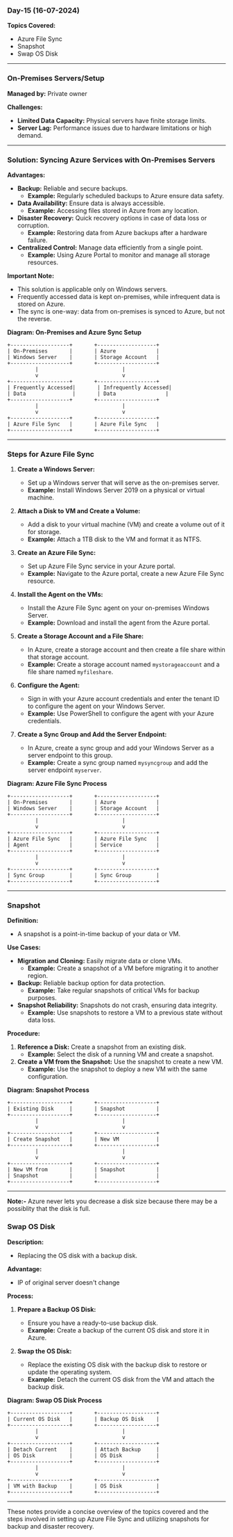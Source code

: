 ### Day-15 (16-07-2024)

**Topics Covered:**
- Azure File Sync
- Snapshot
- Swap OS Disk

---

### On-Premises Servers/Setup

**Managed by:** Private owner

**Challenges:**
- **Limited Data Capacity:** Physical servers have finite storage limits.
- **Server Lag:** Performance issues due to hardware limitations or high demand.

---

### Solution: Syncing Azure Services with On-Premises Servers

**Advantages:**
- **Backup:** Reliable and secure backups.
  - **Example:** Regularly scheduled backups to Azure ensure data safety.
- **Data Availability:** Ensure data is always accessible.
  - **Example:** Accessing files stored in Azure from any location.
- **Disaster Recovery:** Quick recovery options in case of data loss or corruption.
  - **Example:** Restoring data from Azure backups after a hardware failure.
- **Centralized Control:** Manage data efficiently from a single point.
  - **Example:** Using Azure Portal to monitor and manage all storage resources.

**Important Note:**
- This solution is applicable only on Windows servers.
- Frequently accessed data is kept on-premises, while infrequent data is stored on Azure.
- The sync is one-way: data from on-premises is synced to Azure, but not the reverse.

**Diagram: On-Premises and Azure Sync Setup**
```plaintext
+-------------------+       +-------------------+
| On-Premises       |       | Azure             |
| Windows Server    |       | Storage Account   |
+-------------------+       +-------------------+
         |                           |
         v                           v
+-------------------+       +-------------------+
| Frequently Accessed|       | Infrequently Accessed|
| Data               |       | Data                |
+-------------------+       +-------------------+
         |                           |
         v                           v
+-------------------+       +-------------------+
| Azure File Sync   |       | Azure File Sync   |
+-------------------+       +-------------------+
```

---

### Steps for Azure File Sync

1. **Create a Windows Server:**
   - Set up a Windows server that will serve as the on-premises server.
   - **Example:** Install Windows Server 2019 on a physical or virtual machine.

2. **Attach a Disk to VM and Create a Volume:**
   - Add a disk to your virtual machine (VM) and create a volume out of it for storage.
   - **Example:** Attach a 1TB disk to the VM and format it as NTFS.

3. **Create an Azure File Sync:**
   - Set up Azure File Sync service in your Azure portal.
   - **Example:** Navigate to the Azure portal, create a new Azure File Sync resource.

4. **Install the Agent on the VMs:**
   - Install the Azure File Sync agent on your on-premises Windows Server.
   - **Example:** Download and install the agent from the Azure portal.

5. **Create a Storage Account and a File Share:**
   - In Azure, create a storage account and then create a file share within that storage account.
   - **Example:** Create a storage account named `mystorageaccount` and a file share named `myfileshare`.

6. **Configure the Agent:**
   - Sign in with your Azure account credentials and enter the tenant ID to configure the agent on your Windows Server.
   - **Example:** Use PowerShell to configure the agent with your Azure credentials.

7. **Create a Sync Group and Add the Server Endpoint:**
   - In Azure, create a sync group and add your Windows Server as a server endpoint to this group.
   - **Example:** Create a sync group named `mysyncgroup` and add the server endpoint `myserver`.

**Diagram: Azure File Sync Process**
```plaintext
+-------------------+       +-------------------+
| On-Premises       |       | Azure             |
| Windows Server    |       | Storage Account   |
+-------------------+       +-------------------+
         |                           |
         v                           v
+-------------------+       +-------------------+
| Azure File Sync   |       | Azure File Sync   |
| Agent             |       | Service           |
+-------------------+       +-------------------+
         |                           |
         v                           v
+-------------------+       +-------------------+
| Sync Group        |       | Sync Group        |
+-------------------+       +-------------------+
```

---

### Snapshot

**Definition:**
- A snapshot is a point-in-time backup of your data or VM.

**Use Cases:**
- **Migration and Cloning:** Easily migrate data or clone VMs.
  - **Example:** Create a snapshot of a VM before migrating it to another region.
- **Backup:** Reliable backup option for data protection.
  - **Example:** Take regular snapshots of critical VMs for backup purposes.
- **Snapshot Reliability:** Snapshots do not crash, ensuring data integrity.
  - **Example:** Use snapshots to restore a VM to a previous state without data loss.

**Procedure:**
1. **Reference a Disk:** Create a snapshot from an existing disk.
   - **Example:** Select the disk of a running VM and create a snapshot.
2. **Create a VM from the Snapshot:** Use the snapshot to create a new VM.
   - **Example:** Use the snapshot to deploy a new VM with the same configuration.

**Diagram: Snapshot Process**
```plaintext
+-------------------+       +-------------------+
| Existing Disk     |       | Snapshot          |
+-------------------+       +-------------------+
         |                           |
         v                           v
+-------------------+       +-------------------+
| Create Snapshot   |       | New VM            |
+-------------------+       +-------------------+
         |                           |
         v                           v
+-------------------+       +-------------------+
| New VM from       |       | Snapshot          |
| Snapshot          |       |                   |
+-------------------+       +-------------------+
```

---

**Note:-**
Azure never lets you decrease a disk size because there may be a possiblity that the disk is full.

### Swap OS Disk

**Description:**
- Replacing the OS disk with a backup disk.

**Advantage:**
- IP of original server doesn't change

**Process:**
1. **Prepare a Backup OS Disk:**
   - Ensure you have a ready-to-use backup disk.
   - **Example:** Create a backup of the current OS disk and store it in Azure.

2. **Swap the OS Disk:**
   - Replace the existing OS disk with the backup disk to restore or update the operating system.
   - **Example:** Detach the current OS disk from the VM and attach the backup disk.

**Diagram: Swap OS Disk Process**
```plaintext
+-------------------+       +-------------------+
| Current OS Disk   |       | Backup OS Disk    |
+-------------------+       +-------------------+
         |                           |
         v                           v
+-------------------+       +-------------------+
| Detach Current    |       | Attach Backup     |
| OS Disk           |       | OS Disk           |
+-------------------+       +-------------------+
         |                           |
         v                           v
+-------------------+       +-------------------+
| VM with Backup    |       | OS Disk           |
+-------------------+       +-------------------+
```

---

These notes provide a concise overview of the topics covered and the steps involved in setting up Azure File Sync and utilizing snapshots for backup and disaster recovery.
